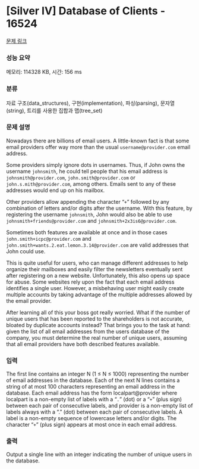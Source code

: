 # [Silver IV] Database of Clients - 16524 

[문제 링크](https://www.acmicpc.net/problem/16524) 

### 성능 요약

메모리: 114328 KB, 시간: 156 ms

### 분류

자료 구조(data_structures), 구현(implementation), 파싱(parsing), 문자열(string), 트리를 사용한 집합과 맵(tree_set)

### 문제 설명

<p>Nowadays there are billions of email users. A little-known fact is that some email providers offer way more than the usual <code>username@provider.com</code> email address.</p>

<p>Some providers simply ignore dots in usernames. Thus, if John owns the username <code>johnsmith</code>, he could tell people that his email address is <code>johnsmith@provider.com</code>, <code>john.smith@provider.com</code> or <code>john.s.mith@provider.com</code>, among others. Emails sent to any of these addresses would end up on his mailbox.</p>

<p>Other providers allow appending the character “<code>+</code>” followed by any combination of letters and/or digits after the username. With this feature, by registering the username <code>johnsmith</code>, John would also be able to use <code>johnsmith+friends@provider.com</code> and <code>johnsmith+2x3is6@provider.com</code>.</p>

<p>Sometimes both features are available at once and in those cases <code>john.smith+icpc@provider.com</code> and <code>john.smith+wants.2.eat.lemon.3.14@provider.com</code> are valid addresses that John could use.</p>

<p>This is quite useful for users, who can manage different addresses to help organize their mailboxes and easily filter the newsletters eventually sent after registering on a new website. Unfortunately, this also opens up space for abuse. Some websites rely upon the fact that each email address identifies a single user. However, a misbehaving user might easily create multiple accounts by taking advantage of the multiple addresses allowed by the email provider.</p>

<p>After learning all of this your boss got really worried. What if the number of unique users that has been reported to the shareholders is not accurate, bloated by duplicate accounts instead? That brings you to the task at hand: given the list of all email addresses from the users database of the company, you must determine the real number of unique users, assuming that all email providers have both described features available.</p>

### 입력 

 <p>The first line contains an integer N (1 ≤ N ≤ 1000) representing the number of email addresses in the database. Each of the next N lines contains a string of at most 100 characters representing an email address in the database. Each email address has the form localpart@provider where localpart is a non-empty list of labels with a “<code>.</code>” (dot) or a “<code>+</code>” (plus sign) between each pair of consecutive labels, and provider is a non-empty list of labels always with a “.” (dot) between each pair of consecutive labels. A label is a non-empty sequence of lowercase letters and/or digits. The character “<code>+</code>” (plus sign) appears at most once in each email address.</p>

### 출력 

 <p>Output a single line with an integer indicating the number of unique users in the database.</p>

